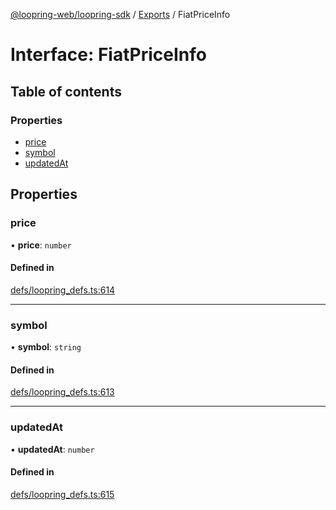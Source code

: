 [@loopring-web/loopring-sdk](../README.md) / [Exports](../modules.md) / FiatPriceInfo

# Interface: FiatPriceInfo

## Table of contents

### Properties

- [price](FiatPriceInfo.md#price)
- [symbol](FiatPriceInfo.md#symbol)
- [updatedAt](FiatPriceInfo.md#updatedat)

## Properties

### price

• **price**: `number`

#### Defined in

[defs/loopring_defs.ts:614](https://github.com/Loopring/loopring_sdk/blob/077bca2/src/defs/loopring_defs.ts#L614)

___

### symbol

• **symbol**: `string`

#### Defined in

[defs/loopring_defs.ts:613](https://github.com/Loopring/loopring_sdk/blob/077bca2/src/defs/loopring_defs.ts#L613)

___

### updatedAt

• **updatedAt**: `number`

#### Defined in

[defs/loopring_defs.ts:615](https://github.com/Loopring/loopring_sdk/blob/077bca2/src/defs/loopring_defs.ts#L615)
